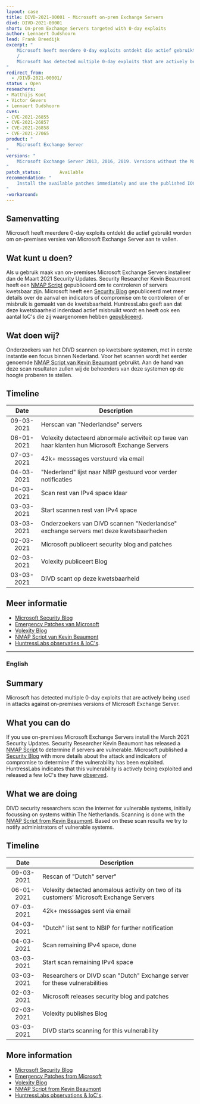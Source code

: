 ```yaml
---
layout: case
title: DIVD-2021-00001 - Microsoft on-prem Exchange Servers
divd: DIVD-2021-00001
short: On-prem Exchange Servers targeted with 0-day exploits
author: Lennaert Oudshoorn
lead: Frank Breedijk
excerpt: "
	Microsoft heeft meerdere 0-day exploits ontdekt die actief gebruikt worden om on-premises versies van Microsoft Exchange Server aan te vallen.
	/
	Microsoft has detected multiple 0-day exploits that are actively being used in attacks against on-premises versions of Microsoft Exchange Server.
"
redirect_from:
  - /DIVD-2021-00001/
status : Open
reseachers:
- Matthijs Koot
- Victor Gevers
- Lennaert Oudshoorn
cves:
- CVE-2021-26855
- CVE-2021-26857
- CVE-2021-26858
- CVE-2021-27065
product: "
	Microsoft Exchange Server
"
versions: "
	Microsoft Exchange Server 2013, 2016, 2019. Versions without the March 2021 Exchange Server  Security Updates are vulnerable.
"
patch_status:	 	Available
recommendation: "
	Install the available patches immediately and use the published IOC's to determine if your systems have been compromised.
"
-workaround:		
---
```


## Samenvatting
Microsoft heeft meerdere 0-day exploits ontdekt die actief gebruikt worden om on-premises versies van Microsoft Exchange Server aan te vallen.

## Wat kunt u doen?
Als u gebruik maak van on-premises Microsoft Exchange Servers installeer dan de Maart 2021 Security Updates.
Security Researcher Kevin Beaumont heeft een [NMAP Script](https://github.com/GossiTheDog/scanning/blob/main/http-vuln-exchange.nse) gepubliceerd om te controleren of servers kwetsbaar zijn.
Microsoft heeft een [Security Blog](https://www.microsoft.com/security/blog/2021/03/02/hafnium-targeting-exchange-servers/) gepubliceerd met meer details over de aanval en indicators of compromise om te controleren of er misbruik is gemaakt van de kwetsbaarheid.
HuntressLabs geeft aan dat deze kwetsbaarheid inderdaad actief misbruikt wordt en heeft ook een aantal IoC's die zij waargenomen hebben [gepubliceerd](https://www.reddit.com/r/msp/comments/lwmo5c/mass_exploitation_of_onprem_exchange_servers/).

## Wat doen wij?
Onderzoekers van het DIVD scannen op kwetsbare systemen, met in eerste instantie een focus binnen Nederland. Voor het scannen wordt het eerder genoemde [NMAP Script van Kevin Beaumont](https://github.com/GossiTheDog/scanning/blob/main/http-vuln-exchange.nse) gebruikt.
Aan de hand van deze scan resultaten zullen wij de beheerders van deze systemen op de hoogte proberen te stellen.

## Timeline

| Date  | Description |
|:-----:|-------------|
| 09-03-2021 | Herscan van "Nederlandse" servers
| 06-01-2021 | Volexity detecteerd abnormale activiteit op twee van haar klanten hun Microsoft Exchange Servers |
| 07-03-2021 | 42k+ messsages verstuurd via email |
| 04-03-2021 | "Nederland" lijst naar NBIP gestuurd voor verder notificaties |
| 04-03-2021 | Scan rest van IPv4 space klaar |
| 03-03-2021 | Start scannen rest van IPv4 space |
| 03-03-2021 | Onderzoekers van DIVD scannen "Nederlandse" exchange servers met deze kwetsbaarheden |
| 02-03-2021 | Microsoft publiceert security blog and patches |
| 02-03-2021 | Volexity publiceert Blog |
| 03-03-2021 | DIVD scant op deze kwetsbaarheid |

## Meer informatie
* [Microsoft Security Blog](https://www.microsoft.com/security/blog/2021/03/02/hafnium-targeting-exchange-servers/)
* [Emergency Patches van Microsoft](https://msrc-blog.microsoft.com/2021/03/02/multiple-security-updates-released-for-exchange-server/)
* [Volexity Blog](https://www.volexity.com/blog/2021/03/02/active-exploitation-of-microsoft-exchange-zero-day-vulnerabilities/)
* [NMAP Script van Kevin Beaumont](https://github.com/GossiTheDog/scanning/blob/main/http-vuln-exchange.nse)
* [HuntressLabs observaties & IoC's](https://www.reddit.com/r/msp/comments/lwmo5c/mass_exploitation_of_onprem_exchange_servers/).

<hr>

### English

## Summary
Microsoft has detected multiple 0-day exploits that are actively being used in attacks against on-premises versions of Microsoft Exchange Server.

## What you can do
If you use on-premises Microsoft Exchange Servers install the March 2021 Security Updates.
Security Researcher Kevin Beaumont has released a [NMAP Script](https://github.com/GossiTheDog/scanning/blob/main/http-vuln-exchange.nse) to determine if servers are vulnerable.
Microsoft published a [Security Blog](https://www.microsoft.com/security/blog/2021/03/02/hafnium-targeting-exchange-servers/) with more  details about the attack and indicators of compromise to determine if the vulnerability has been exploited.
HuntressLabs indicates that this vulnerability is actively being exploited and released a few IoC's they have [observed](https://www.reddit.com/r/msp/comments/lwmo5c/mass_exploitation_of_onprem_exchange_servers/).

## What we are doing
DIVD security researchers scan the internet for vulnerable systems, initially focussing on systems within The Netherlands. Scanning is done with the [NMAP Script from Kevin Beaumont](https://github.com/GossiTheDog/scanning/blob/main/http-vuln-exchange.nse).
Based on these scan results we try to notify administrators of vulnerable systems.

## Timeline

| Date  | Description |
|:-----:|-------------|
| 09-03-2021 | Rescan of "Dutch" server"
| 06-01-2021 | Volexity detected anomalous activity on two of its customers' Microsoft Exchange Servers |
| 07-03-2021 | 42k+ messsages sent via email |
| 04-03-2021 | "Dutch" list sent to NBIP for further notification |
| 04-03-2021 | Scan remaining IPv4 space, done |
| 03-03-2021 | Start scan remaining IPv4 space |
| 03-03-2021 | Researchers or DIVD scan "Dutch" Exchange server for these vulnerabilities |
| 02-03-2021 | Microsoft releases security blog and patches |
| 02-03-2021 | Volexity publishes Blog |
| 03-03-2021 | DIVD starts scanning for this vulnerability |


## More information
* [Microsoft Security Blog](https://www.microsoft.com/security/blog/2021/03/02/hafnium-targeting-exchange-servers/)
* [Emergency Patches from Microsoft](https://msrc-blog.microsoft.com/2021/03/02/multiple-security-updates-released-for-exchange-server/)
* [Volexity Blog](https://www.volexity.com/blog/2021/03/02/active-exploitation-of-microsoft-exchange-zero-day-vulnerabilities/)
* [NMAP Script from Kevin Beaumont](https://github.com/GossiTheDog/scanning/blob/main/http-vuln-exchange.nse)
* [HuntressLabs observations & IoC's](https://www.reddit.com/r/msp/comments/lwmo5c/mass_exploitation_of_onprem_exchange_servers/).
